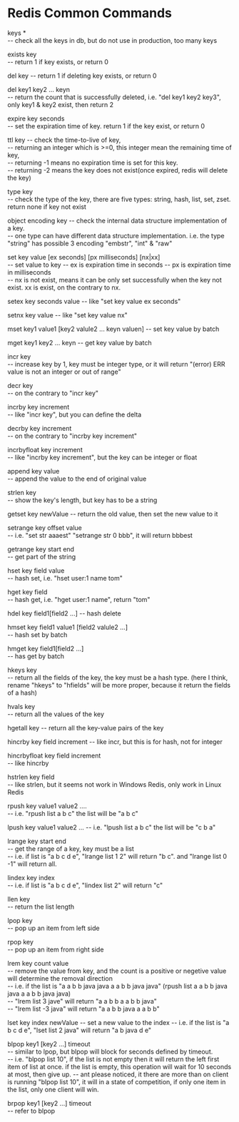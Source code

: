 # Redis Common Commands

keys *	
-- check all the keys in db, but do not use in production, too many keys	
	
exists key	
-- return 1 if key exists, or return 0	
	
del key	
-- return 1 if deleting key exists, or return 0	
	
del key1 key2 ... keyn	
-- return the count that is successfully deleted, i.e.  "del key1 key2 key3", only key1 & key2 exist, then return 2	
	
expire key seconds	
-- set the expiration time of key. return 1 if the key exist, or return 0	
	
ttl key	
-- check the time-to-live of key,	
-- returning an integer which is >=0, this integer mean the remaining time of key,	
-- returning -1 means no expiration time is set for this key.	
-- returning -2 means the key does not exist(once expired, redis will delete the key)	
	
type key	
-- check the type of the key, there are five types: string, hash, list, set, zset. return none if key not exist	
	
object encoding key	
-- check the internal data structure implementation of a key.	
-- one type can have different data structure implementation. i.e. the type "string" has possible 3 encoding "embstr", "int" & "raw"	
	
set key value [ex seconds] [px milliseconds] [nx|xx]	
-- set value to key	
-- ex is expiration time in seconds	
-- px is expiration time in milliseconds	
-- nx is not exist, means it can be only set successfully when the key not exist. xx is exist, on the contrary to nx.	
	
setex key seconds value	
-- like "set key value ex seconds"	
	
setnx key value	
-- like "set key value nx"	
	
mset key1 value1 [key2 valule2 ... keyn valuen]	
-- set key value by batch	
	
mget key1 key2 ... keyn	
-- get key value by batch	
	
incr key	
-- increase key by 1, key must be integer type, or it will return "(error) ERR value is not an integer or out of range"	
	
decr key	
-- on the contrary to "incr key"	
	
incrby key increment	
-- like "incr key", but you can define the delta	
	
decrby key increment	
-- on the contrary to "incrby key increment"	
	
incrbyfloat key increment	
-- like "incrby key increment", but the key can be integer or float	
	
append key value	
-- append the value to the end of original value	
	
strlen key	
-- show the key's length, but key has to be a string	
	
getset key newValue	
-- return the old value, then set the new value to it	
	
setrange key offset value	
-- i.e.  "set str aaaest" "setrange str 0 bbb", it will return bbbest	
	
getrange key start end	
-- get part of the string	
	
hset key field value	
-- hash set, i.e. "hset user:1 name tom"	
	
hget key field	
-- hash get, i.e. "hget user:1 name", return "tom"	
	
hdel key field1[field2 ...]	
-- hash delete	
	
hmset key field1 value1 [field2 valule2 ...]	
-- hash set by batch	
	
hmget key field1[field2 ...]	
-- has get by batch	
	
hkeys key	
-- return all the fields of the key, the key must be a hash type. (here I think, rename "hkeys" to "hfields" will be more proper, because it return the fields of a hash)	
	
hvals key	
-- return all the values of the key	
	
hgetall key	
-- return all the key-value pairs of the key	
	
hincrby key field increment	
-- like incr, but this is for hash, not for integer	
	
hincrbyfloat key field increment	
-- like hincrby	
	
hstrlen key field	
-- like strlen, but it seems not work in Windows Redis, only work in Linux Redis	
	
rpush key value1 value2 ....	
-- i.e. "rpush list a b c"  the list will be "a b c"	
	
lpush key value1 value2 ...	
-- i.e. "lpush list a b c"  the list will be "c b a"	
	
lrange key start end	
-- get the range of a key, key must be a list	
-- i.e. if list is  "a b c d e", "lrange list 1 2" will return "b c". and "lrange list 0 -1"  will return all.	
	
lindex key index	
-- i.e. if list is "a b c d e", "lindex list 2" will return "c"	
	
llen key	
-- return the list length	
	
lpop key	
-- pop up an item from left side	
	
rpop key	
-- pop up an item from right side	
	
lrem key count value	
-- remove the value from key, and the count is a positive or negetive value will determine the removal direction	
-- i.e. if the list is "a a b b java java a a b b java java"  (rpush list a a b b java java a a b b java java)	
-- "lrem list 3 jave" will return "a a b b a a b b java"	
-- "lrem list -3 java" will return "a a b b java a a b b"	
	
lset key index newValue	
-- set a new value to the index	
-- i.e. if the list is "a b c d e", "lset list 2 java" will return "a b java d e"	
	
blpop key1 [key2 ...]  timeout	
-- similar to lpop, but blpop will block for seconds defined by timeout.	
-- i.e. "blpop list 10", if the list is not empty then it will return the left first item of list at once. if the list is empty, this operation will wait for 10 seconds at most, then give up.	
-- ant please noticed, it there are more than on client is running "blpop list 10", it will in a state of competition, if only one item in the list, only one client will win.	
	
brpop key1 [key2 ...] timeout	
-- refer to blpop	
	
	




